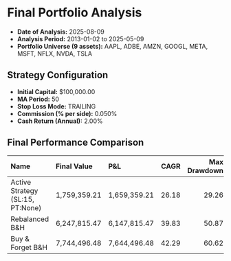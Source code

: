 # Final Portfolio Analysis

- **Date of Analysis:** 2025-08-09
- **Analysis Period:** 2013-01-02 to 2025-05-09
- **Portfolio Universe (9 assets):** AAPL, ADBE, AMZN, GOOGL, META, MSFT, NFLX, NVDA, TSLA

## Strategy Configuration
- **Initial Capital:** $100,000.00
- **MA Period:** 50
- **Stop Loss Mode:** TRAILING
- **Commission (% per side):** 0.050%
- **Cash Return (Annual):** 2.00%

## Final Performance Comparison

| Name                             | Final Value   | P&L          |   CAGR |   Max Drawdown |   Calmar |   Total Trades |
|:---------------------------------|:--------------|:-------------|-------:|---------------:|---------:|---------------:|
| Active Strategy (SL:15, PT:None) | 1,759,359.21  | 1,659,359.21 |  26.18 |          29.26 |     0.89 |            255 |
| Rebalanced B&H                   | 6,247,815.47  | 6,147,815.47 |  39.83 |          50.87 |     0.78 |              0 |
| Buy & Forget B&H                 | 7,744,496.48  | 7,644,496.48 |  42.29 |          60.62 |     0.7  |              0 |